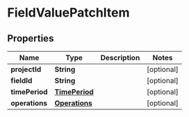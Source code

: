 
# FieldValuePatchItem

## Properties
Name | Type | Description | Notes
------------ | ------------- | ------------- | -------------
**projectId** | **String** |  |  [optional]
**fieldId** | **String** |  |  [optional]
**timePeriod** | [**TimePeriod**](TimePeriod.md) |  |  [optional]
**operations** | [**Operations**](Operations.md) |  |  [optional]



